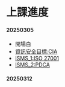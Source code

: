 # 上課進度

#### 20250305
- 開場白
- [資訊安全目標:CIA](https://www.youtube.com/watch?v=rHzWijnCMys)
- [ISMS_1:ISO 27001](https://youtu.be/ssTsSBWM2Ww)
- [ISMS_2:PDCA]()

#### 20250312
